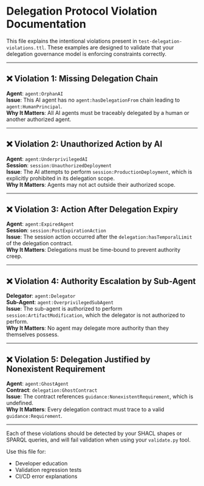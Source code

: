 # Delegation Protocol Violation Documentation

This file explains the intentional violations present in `test-delegation-violations.ttl`. These examples are designed to validate that your delegation governance model is enforcing constraints correctly.

---

## ❌ Violation 1: Missing Delegation Chain

**Agent**: `agent:OrphanAI`  
**Issue**: This AI agent has no `agent:hasDelegationFrom` chain leading to `agent:HumanPrincipal`.  
**Why It Matters**: All AI agents must be traceably delegated by a human or another authorized agent.

---

## ❌ Violation 2: Unauthorized Action by AI

**Agent**: `agent:UnderprivilegedAI`  
**Session**: `session:UnauthorizedDeployment`  
**Issue**: The AI attempts to perform `session:ProductionDeployment`, which is explicitly prohibited in its delegation scope.  
**Why It Matters**: Agents may not act outside their authorized scope.

---

## ❌ Violation 3: Action After Delegation Expiry

**Agent**: `agent:ExpiredAgent`  
**Session**: `session:PostExpirationAction`  
**Issue**: The session action occurred after the `delegation:hasTemporalLimit` of the delegation contract.  
**Why It Matters**: Delegations must be time-bound to prevent authority creep.

---

## ❌ Violation 4: Authority Escalation by Sub-Agent

**Delegator**: `agent:Delegator`  
**Sub-Agent**: `agent:OverprivilegedSubAgent`  
**Issue**: The sub-agent is authorized to perform `session:ArtifactModification`, which the delegator is not authorized to perform.  
**Why It Matters**: No agent may delegate more authority than they themselves possess.

---

## ❌ Violation 5: Delegation Justified by Nonexistent Requirement

**Agent**: `agent:GhostAgent`  
**Contract**: `delegation:GhostContract`  
**Issue**: The contract references `guidance:NonexistentRequirement`, which is undefined.  
**Why It Matters**: Every delegation contract must trace to a valid `guidance:Requirement`.

---

Each of these violations should be detected by your SHACL shapes or SPARQL queries, and will fail validation when using your `validate.py` tool.

Use this file for:
- Developer education
- Validation regression tests
- CI/CD error explanations
